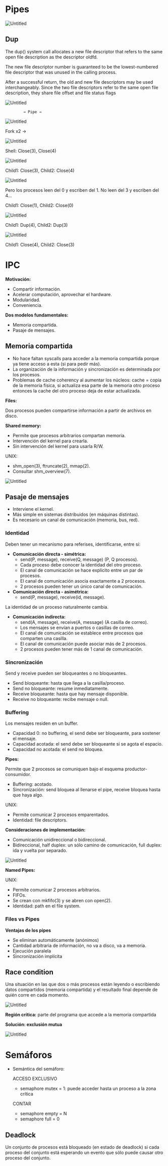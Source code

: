 # Pipes

![Untitled](https://s3-us-west-2.amazonaws.com/secure.notion-static.com/d5a4d61a-4787-465f-af05-ec6ae8548f11/Untitled.png)

## Dup

The dup() system call allocates a new file descriptor that refers to the same open file description as the descriptor oldfd.

The new file descriptor number is guaranteed to be the lowest-numbered file descriptor that was unused in the calling process.

After a successful return, the old and new file descriptors may be used interchangeably. Since the two file descriptors refer to the same open file description, they share file offset and file status flags

![Untitled](https://s3-us-west-2.amazonaws.com/secure.notion-static.com/51fefa56-f601-4ac9-bfa7-537cb8b1939b/Untitled.png)

```
        → Pipe →
```

![Untitled](https://s3-us-west-2.amazonaws.com/secure.notion-static.com/b8101461-93f3-4996-ba86-43f5360cf3e3/Untitled.png)

Fork x2 →

![Untitled](https://s3-us-west-2.amazonaws.com/secure.notion-static.com/a95c3473-fa68-4e65-bf9f-477a6c0692e7/Untitled.png)

Shell: Close(3), Close(4)

![Untitled](https://s3-us-west-2.amazonaws.com/secure.notion-static.com/623b874b-7ff7-46e0-a737-c17f0af6b9fd/Untitled.png)

Child1: Close(3), Child2: Close(4)

![Untitled](https://s3-us-west-2.amazonaws.com/secure.notion-static.com/ac37cc79-0e98-4c53-b70b-7d7e91b46717/Untitled.png)

Pero los procesos leen del 0 y escriben del 1. No leen del 3 y escriben del 4…

Child1: Close(1), Child2: Close(0)

![Untitled](https://s3-us-west-2.amazonaws.com/secure.notion-static.com/9b0be3b8-c076-4f0a-a947-9b8d38d9776d/Untitled.png)

Child1: Dup(4), Child2: Dup(3)

![Untitled](https://s3-us-west-2.amazonaws.com/secure.notion-static.com/dbe2155c-66a0-4bc1-a5f1-6b56b68e18c2/Untitled.png)

Child1: Close(4), Child2: Close(3)

# IPC

**Motivación:**

- Compartir información.
- Acelerar computación, aprovechar el hardware.
- Modularidad.
- Conveniencia.

**Dos modelos fundamentales:**

- Memoria compartida.
- Pasaje de mensajes.

## Memoria compartida

- No hace faltan syscalls para acceder a la memoria compartida porque ya tiene acceso a esta (si para pedir más).
- La organización de la información y sincronización es determinada por los procesos.
- Problemas de cache coherency al aumentar los núcleos: cache = copia de la memoria física, si actualiza esa parte de la memoria otro proceso entonces la cache del otro proceso deja de estar actualizada.

**Files:**

Dos procesos pueden compartirse información a partir de archivos en disco.

**Shared memory:**

- Permite que procesos arbitrarios compartan memoria.
- Intervención del kernel para crearla.
- Sin intervención del kernel para usarla R/W.

UNIX:

- shm_open(3), ftruncate(2), mmap(2).
- Consultar shm_overview(7).

![Untitled](https://s3-us-west-2.amazonaws.com/secure.notion-static.com/da26f38a-6fdf-4897-ac63-1c8980c2ee1b/Untitled.png)

## Pasaje de mensajes

- Interviene el kernel.
- Más simple en sistemas distribuidos (en máquinas distintas).
- Es necesario un canal de comunicación (memoria, bus, red).

### **Identidad**

Deben tener un mecanismo para referises, identificarse, entre sí:

- **Comunicación directa - simétrica:**
    - send(P, message), receive(Q, message) (P, Q procesos).
    - Cada proceso debe conocer la identidad del otro proceso.
    - El canal de comunicación se hace explícito entre un par de procesos.
    - El canal de comunicación asocia exactamente a 2 procesos.
    - 2 procesos pueden tener un único canal de comunicación.
- **Comunicación directa - asimétrica:**
    - send(P, message), receive(id, message).

La identidad de un proceso naturalmente cambia.

- **Comunicación indirecta:**
    - send(A, message), receive(A, message) (A casilla de correo).
    - Los mensajes se envían a puertos o casillas de correo.
    - El canal de comunicación se establece entre procesos que comparten una casilla.
    - El canal de comunicación puede asociar más de 2 procesos.
    - 2 procesos pueden tener más de 1 canal de comunicación.

### Sincronización

Send y receive pueden ser bloqueantes o no bloqueantes.

- Send bloqueante: hasta que llega a la casilla/proceso.
- Send no bloqueante: resume inmediatamente.
- Receive bloqueante: hasta que hay mensaje disponible.
- Receive no bloqueante: recibe mensaje o null.

### Buffering

Los mensajes residen en un buffer.

- Capacidad 0: no buffering, el send debe ser bloqueante, para sostener el mensaje.
- Capacidad acotada: el send debe ser bloqueante si se agota el espacio.
- Capacidad no acotada: el send no bloquea.

**Pipes:**

Permite que 2 procesos se comuniquen bajo el esquema productor-consumidor.

- Buffering: acotado.
- Sincronización: send bloquea al llenarse el pipe, receive bloquea hasta que haya algo.

UNIX:

- Permite comunicar 2 procesos emparentados.
- Identidad: file descriptors.

**Consideraciones de implementación:**

- Comunicación unidireccional o bidireccional.
- Bidireccional, half duplex: un sólo camino de comunicación, full duplex: ida y vuelta por separado.

![Untitled](https://s3-us-west-2.amazonaws.com/secure.notion-static.com/45d2f470-9fb1-4d84-8620-3212bac75f8b/Untitled.png)

**Named Pipes:**

UNIX:

- Permite comunicar 2 procesos arbitrarios.
- FIFOs.
- Se crean con mkfifo(3) y se abren con open(2).
- Identidad: path en el file system.

### **Files vs Pipes**

**Ventajas de los pipes**

- Se eliminan automáticamente (anónimos)
- Cantidad arbitraria de información, no va a disco, va a memoria.
- Ejecución paralela
- Sincronización implícita

## Race condition

Una situación en las que dos o más procesos están leyendo o escribiendo datos compartidos (memoria compartida) y el resultado final depende de quién corre en cada momento.

![Untitled](https://s3-us-west-2.amazonaws.com/secure.notion-static.com/c91f7a0d-4322-4e39-a6cf-6b5c5506fee4/Untitled.png)

**Región crítica:** parte del programa que accede a la memoria compartida

**Solución: exclusión mutua**

![Untitled](https://s3-us-west-2.amazonaws.com/secure.notion-static.com/105e9f7a-22d6-4907-8fb9-fa66d12f5cf1/Untitled.png)

# Semáforos

- Semántica del semáforo:
    
    ACCESO EXCLUSIVO
    
    - semaphore mutex = 1: puede acceder hasta un proceso a la zona crítica
    
    CONTAR
    
    - semaphore empty = N
    - semaphore full = 0

## Deadlock

Un conjunto de procesos está bloqueado (en estado de deadlock) si cada proceso del conjunto está esperando un evento que sólo puede causar otro proceso del conjunto.